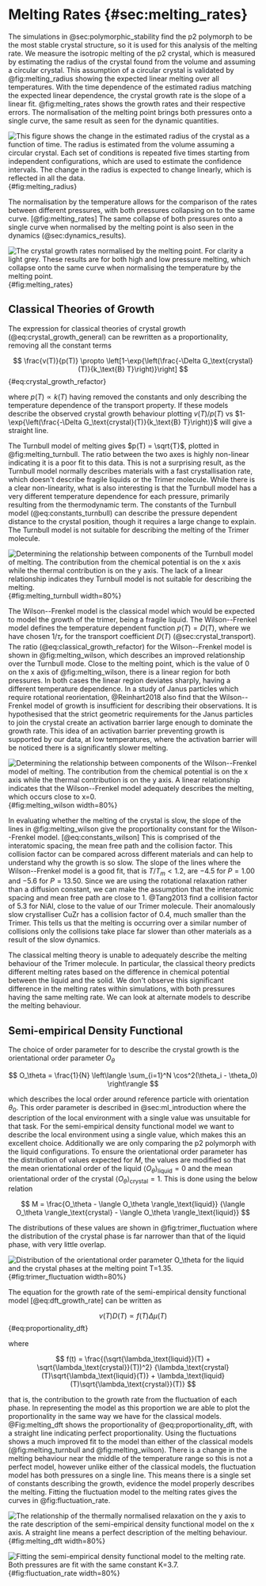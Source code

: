 # Melting Rates {#sec:melting_rates}

The simulations in @sec:polymorphic_stability find
the p2 polymorph to be the most stable crystal structure,
so it is used for this analysis of the melting rate.
We measure the isotropic melting of the p2 crystal,
which is measured by estimating the radius of the crystal
found from the volume and assuming a circular crystal.
This assumption of a circular crystal is validated by @fig:melting_radius
showing the expected linear melting over all temperatures.
With the time dependence of the estimated radius
matching the expected linear dependence,
the crystal growth rate is the slope of a linear fit.
@fig:melting_rates shows the growth rates and their respective errors.
The normalisation of the melting point
brings both pressures onto a single curve,
the same result as seen for the dynamic quantities.

![This figure shows the change in the estimated radius of the crystal as a
function of time. The radius is estimated from the volume assuming a circular crystal.
Each set of conditions is repeated five times starting from independent
configurations, which are used to estimate the confidence intervals. The change in
the radius is expected to change linearly, which is reflected in all the data.
](../Projects/Crystal_Melting/figures/melting_radius.svg){#fig:melting_radius}

The normalisation by the temperature allows
for the comparison of the rates between different pressures,
with both pressures collapsing on to the same curve. [@fig:melting_rates]
The same collapse of both pressures onto a single curve
when normalised by the melting point
is also seen in the dynamics (@sec:dynamics_results).

![The crystal growth rates normalised by the melting point. For clarity a light grey.
These results are for both high and low
pressure melting, which collapse onto the same curve when normalising the temperature by
the melting point.
](../Projects/Crystal_Melting/figures/melting_rates_err.svg){#fig:melting_rates}

## Classical Theories of Growth

The expression for classical theories of crystal growth (@eq:crystal_growth_general)
can be rewritten as a proportionality, removing all the constant terms

$$ \frac{v(T)}{p(T)} \propto \left[1-\exp{\left(\frac{-\Delta G_\text{crystal}(T)}{k_\text{B} T}\right)}\right] $$ {#eq:crystal_growth_refactor}

where $p(T) \propto k(T)$ having removed the constants
and only describing the temperature dependence of the transport property.
If these models describe the observed crystal growth behaviour
plotting $v(T)/p(T)$ vs $1-\exp{\left(\frac{-\Delta G_\text{crystal}(T)}{k_\text{B} T}\right)}$
will give a straight line.

The Turnbull model of melting gives $p(T) = \sqrt{T}$,
plotted in @fig:melting_turnbull.
The ratio between the two axes is highly non-linear
indicating it is a poor fit to this data.
This is not a surprising result,
as the Turnbull model normally describes materials
with a fast crystallisation rate,
which doesn't describe fragile liquids or the Trimer molecule.
While there is a clear non-linearity,
what is also interesting is that the Turnbull model
has a very different temperature dependence for each pressure,
primarily resulting from the thermodynamic term.
The constants of the Turnbull model (@eq:constants_turnbull)
can describe the pressure dependent distance to the crystal position,
though it requires a large change to explain.
The Turnbull model is not suitable
for describing the melting of the Trimer molecule.

![Determining the relationship between components of the Turnbull model
of melting. The contribution from the chemical potential is on the x axis
while the thermal contribution is on the y axis.
The lack of a linear relationship indicates
they Turnbull model is not suitable for describing the melting.
](../Projects/Crystal_Melting/figures/melting_turnbull.svg){#fig:melting_turnbull width=80%}

The Wilson--Frenkel model is the classical model
which would be expected to model the growth of the trimer,
being a fragile liquid.
The Wilson--Frenkel model defines the temperature dependent function $p(T) = D(T)$,
where we have chosen $1/\tau_r$ for the transport coefficient $D(T)$
(@sec:crystal_transport).
The ratio (@eq:classical_growth_refactor) for the Wilson--Frenkel model is shown in @fig:melting_wilson,
which describes an improved relationship over the Turnbull mode.
Close to the melting point,
which is the value of 0 on the x axis of @fig:melting_wilson,
there is a linear region for both pressures.
In both cases the linear region deviates sharply,
having a different temperature dependence.
In a study of Janus particles which require rotational reorientation,
@Reinhart2018 also find that the Wilson--Frenkel model of growth
is insufficient for describing their observations.
It is hypothesised that the strict geometric requirements
for the Janus particles to join the crystal
create an activation barrier large enough to dominate the growth rate.
This idea of an activation barrier preventing growth
is supported by our data,
at low temperatures,
where the activation barrier will be noticed
there is a significantly slower melting.

![Determining the relationship between components of
the Wilson--Frenkel model of melting.
The contribution from the chemical potential is on the x axis
while the thermal contribution is on the y axis.
A linear relationship indicates that the Wilson--Frenkel model
adequately describes the melting,
which occurs close to $x=0$.
](../Projects/Crystal_Melting/figures/melting_wilson.svg){#fig:melting_wilson width=80%}

In evaluating whether the melting of the crystal is slow,
the slope of the lines in @fig:melting_wilson
give the proportionality constant for the Wilson--Frenkel model. [@eq:constants_wilson]
This is comprised of the interatomic spacing,
the mean free path and the collision factor.
This collision factor can be compared across different materials
and can help to understand why the growth is so slow.
The slope of the lines where the Wilson--Frenkel model
is a good fit, that is $T/T_m < 1.2$,
are $-4.5$ for $P=1.00$ and $-5.6$ for $P=13.50$.
Since we are using the rotational relaxation rather than a diffusion constant,
we can make the assumption that
the interatomic spacing and mean free path are close to 1.
@Tang2013 find a collision factor of $5.3$ for NiAl,
close to the value of our Trimer molecule.
Their anomalously slow crystalliser CuZr has a collision factor of $0.4$,
much smaller than the Trimer.
This tells us that the melting is occurring over a similar number of collisions
only the collisions take place far slower than other materials
as a result of the slow dynamics.

The classical melting theory is unable to
adequately describe the melting behaviour
of the Trimer molecule.
In particular,
the classical theory predicts different melting rates
based on the difference in chemical potential
between the liquid and the solid.
We don't observe this significant difference in the melting rates
within simulations,
with both pressures having the same melting rate.
We can look at alternate models to describe
the melting behaviour.

## Semi-empirical Density Functional

The choice of order parameter for to describe the crystal growth
is the orientational order parameter $O_\theta$

$$ O_\theta = \frac{1}{N} \left\langle \sum_{i=1}^N \cos^2(\theta_i - \theta_0) \right\rangle $$

which describes the local order around reference particle
with orientation $\theta_0$.
This order parameter is described in @sec:ml_introduction
where the description of the local environment with a single value
was unsuitable for that task.
For the semi-empirical density functional model
we want to describe the local environment using a single value,
which makes this an excellent choice.
Additionally we are only comparing the p2 polymorph
with the liquid configurations.
To ensure the orientational order parameter
has the distribution of values expected for $M$,
the values are modified so that
the mean orientational order of the liquid
$\langle O_\theta \rangle_\text{liquid} = 0$
and the mean orientational order of the crystal
$\langle O_\theta \rangle_\text{crystal} = 1$.
This is done using the below relation

$$ M = \frac{O_\theta - \langle O_\theta \rangle_\text{liquid}}
{\langle O_\theta \rangle_\text{crystal} - \langle O_\theta \rangle_\text{liquid}} $$

The distributions of these values are shown in @fig:trimer_fluctuation
where the distribution of the crystal phase
is far narrower than that of the liquid phase,
with very little overlap.

![Distribution of the orientational order parameter $O_\theta$
for the liquid and the crystal phases at the melting point $T=1.35$.
](../Projects/Crystal_Melting/figures/fluctuation_normalised.svg){#fig:trimer_fluctuation width=80%}

The equation for the growth rate of
the semi-empirical density functional model [@eq:dft_growth_rate]
can be written as

$$ v(T) D(T) \propto f(T) \Delta \mu(T) $$ {#eq:proportionality_dft}

where

$$ f(t) = \frac{(\sqrt{\lambda_\text{liquid}}(T) +
\sqrt{\lambda_\text{crystal}}(T))^2}
{\lambda_\text{crystal}(T)\sqrt{\lambda_\text{liquid}(T)} +
\lambda_\text{liquid}(T)\sqrt{\lambda_\text{crystal}}(T)} $$

that is, the contribution to the growth rate
from the fluctuation of each phase.
In representing the model as this proportion
we are able to plot the proportionality
in the same way we have for the classical models.
@Fig:melting_dft shows the proportionality of @eq:proportionality_dft,
with a straight line indicating perfect proportionality.
Using the fluctuations shows a much improved
fit to the model than either of the classical models (@fig:melting_turnbull and
@fig:melting_wilson).
There is a change in the melting behaviour
near the middle of the temperature range
so this is not a perfect model,
however unlike either of the classical models,
the fluctuation model has both pressures on a single line.
This means there is a single set of constants describing the growth,
evidence the model properly describes the melting.
Fitting the fluctuation model to the melting rates
gives the curves in @fig:fluctuation_rate.

![The relationship of the thermally normalised relaxation on the y axis
to the rate description of the semi-empirical density functional model
on the x axis.
A straight line means a perfect description of the melting behaviour.
](../Projects/Crystal_Melting/figures/melting_dft.svg){#fig:melting_dft width=80%}

![Fitting the semi-empirical density functional model
to the melting rate.
Both pressures are fit with the same constant $K=3.7$.
](../Projects/Crystal_Melting/figures/fluctuation_rate_fit.svg){#fig:fluctuation_rate width=80%}
